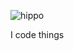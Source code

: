 ![hippo](https://i.pinimg.com/originals/33/f9/65/33f965a71fb808d0f0dc9759908c2779.gif)

  I code things
